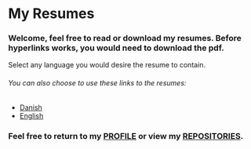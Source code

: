 # My Resumes

### Welcome, feel free to read or download my resumes. Before hyperlinks works, you would need to download the pdf.

Select any language you would desire the resume to contain.

###### You can also choose to use these links to the resumes:

* [Danish](https://github.com/Laustrup/Resumes/blob/master/Dansk_CV.pdf)
* [English](https://github.com/Laustrup/Resumes/blob/master/English_Resume.pdf)

### Feel free to return to my [PROFILE](https://github.com/Laustrup) or view my [REPOSITORIES](https://github.com/Laustrup?tab=repositories).
